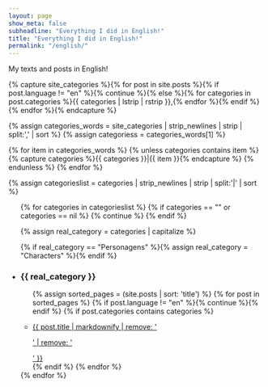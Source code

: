 ```yaml
---
layout: page
show_meta: false
subheadline: "Everything I did in English!"
title: "Everything I did in English!"
permalink: "/english/"
---
```


My texts and posts in English!

{% capture site_categories %}{% for post in site.posts %}{% if post.language != "en" %}{% continue %}{% else %}{% for categories in post.categories %}{{ categories | lstrip | rstrip }},{% endfor %}{% endif %}{% endfor %}{% endcapture %}

{% assign categories_words = site_categories | strip_newlines | strip | split:',' | sort %}
{% assign categoriess = categories_words[1] %}

{% for item in categories_words %}
    {% unless categories contains item %}
        {% capture categories %}{{ categories }}|{{ item }}{% endcapture %}
    {% endunless %}
{% endfor %}

{% assign categorieslist = categories | strip_newlines | strip | split:'|' | sort %}

<ul> 
{% for categories in categorieslist %}
   {% if categories == "" or categories == nil %}
   {% continue %}
   {% endif %}

   {% assign real_category = categories | capitalize %}
   
   {% if real_category == "Personagens" %}{% assign real_category = "Characters" %}{% endif %}
   
   <li><h3> {{ real_category  }} </h3></li>
   <ul>

   {% assign sorted_pages = (site.posts | sort: 'title') %}
   {% for post in sorted_pages %}
   {% if post.language != "en" %}{% continue %}{% endif %}
   {% if post.categories contains categories %}
   <li><a href="{{ post.url }}">{{ post.title | markdownify | remove: '<p>' | remove: '</p>' }} </a> </li>
   {% endif %}
   {% endfor %}
   </ul>
{% endfor %}
</ul>

